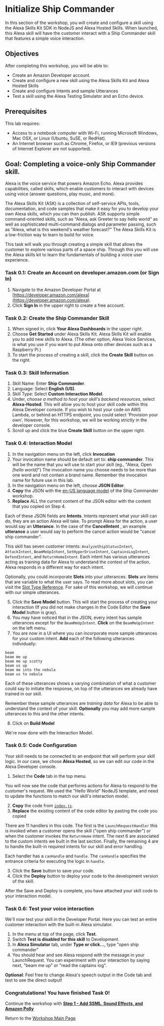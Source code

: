 # Initialize Ship Commander

In this section of the workshop, you will create and configure a skill using the Alexa Skills Kit SDK in NodeJS and Alexa Hosted Skills. When launched, this Alexa skill will have the customer interact with a Ship Commander skill that features a simple voice interaction.

## Objectives

After completing this workshop, you will be able to:

- Create an Amazon Developer account.
- Create and configure a new skill using the Alexa Skills Kit and Alexa Hosted Skills
- Create and configure Intents and sample Utterances
- Test a skill using the Alexa Testing Simulator and an Echo device.

## Prerequisites

This lab requires:

- Access to a notebook computer with Wi-Fi, running Microsoft Windows, Mac OSX, or Linux (Ubuntu, SuSE, or RedHat).
- An Internet browser such as Chrome, Firefox, or IE9 (previous versions of Internet Explorer are not supported).

## Goal: Completing a voice-only Ship Commander skill.
Alexa is the voice service that powers Amazon Echo. Alexa provides capabilities, called skills, which enable customers to interact with devices using voice (answer questions, play music, and more).

The Alexa Skills Kit (ASK) is a collection of self-service APIs, tools, documentation, and code samples that make it easy for you to develop your own Alexa skills, which you can then publish. ASK supports simple command-oriented skills, such as "Alexa, ask Greeter to say hello world" as well as sophisticated multi-command dialogs and parameter passing, such as "Alexa, what is this weekend's weather forecast?" The Alexa Skills Kit is a low-friction way to learn to build for voice.

This task will walk you through creating a simple skill that allows the customer to explore various parts of a space ship. Through this you will use the Alexa skills kit to learn the fundamentals of building a voice user experience.

### Task 0.1: Create an Account on developer.amazon.com (or Sign In)

1. Navigate to the Amazon Developer Portal at [https://developer.amazon.com/alexa](https://developer.amazon.com/alexa).
2. Click **Sign In** in the upper right to create a free account.

### Task 0.2: Create the Ship Commander Skill

1. When signed in, click **Your Alexa Dashboards** in the upper right.
2. Choose **Get Started** under Alexa Skills Kit. Alexa Skills Kit will enable you to add new skills to Alexa. (The other option, Alexa Voice Services, is what you use if you want to put Alexa onto other devices such as a Raspberry Pi.)
3. To start the process of creating a skill, click the **Create Skill** button on the right.

### Task 0.3: Skill Information

1. Skill Name: Enter **Ship Commander**.
2. Language: Select **English (US)**.
3. Skill Type: Select **Custom Interaction Model**.
4. Under, _choose a method to host your skill's backend resources_, select **Alexa-Hosted**. This will allow you to host your skill code within this Alexa Developer console. If you wish to host your code on AWS Lambda, or behind an HTTPS endpoint, you could select 'Provision your own'. However, for this workshop, we will be working strictly in the developer console.
5. Scroll up and click the blue **Create Skill** button on the upper right.

### Task 0.4: Interaction Model

1. In the navigation menu on the left, click **Invocation**
2. Your invocation name should be default set to: **ship commander**. This will be the name that you will use to start your skill (eg., "Alexa, Open _[hello world]_") The invocation name you choose needs to be more than one word and not contain a brand name. Remember the invocation name for future use in this lab.
3. In the navigation menu on the left, choose **JSON Editor**.
4. **Copy** the JSON with the [en-US language model](./en-US.json) of the Ship Commander workshop. 
5. **Replace** ALL the current content of the JSON editor with the content that you copied on Step 4.  

Each of these JSON fields are **Intents**. Intents represent what your skill can do, they are an action Alexa will take. To prompt Alexa for the action, a user would say an **Utterance**. In the case of the **CancelIntent** , an example **utterance** a user would say to perform the cancel action would be "cancel ship commander".

This skill has seven customer intents: `AnalyzeShipStatusIntent`, `AttackIntent`, `BeamMeUpIntent`, `SetHyperDriveIntent`, `CaptainsLogIntent`, `DefendIntent`, and `ReturnHomeIntent`. Each intent has various utterances acting as training data for Alexa to understand the context of the action. Alexa responds in a different way for each intent. 

Optionally, you could incorporate **Slots** into your utterances. **Slots** are items that are variable to what the user says. To read more about slots, you can visit the [Slot Type Reference](https://developer.amazon.com/docs/custom-skills/slot-type-reference.html). For sake of this workshop, we will continue with our simple utterances.

5. Click the **Save Model** button. This will start the process of creating your interaction (If you did not make changes in the Code Editor the **Save Model** button is gray).
6. You may have noticed that in the JSON, every intent has sample utterances except for the `BeamMeUpIntent`. **Click** on the `BeamMeUpIntent` on the left menu.
7. You are now in a UI where you can incorporate more sample utterances for your custom intent. **Add** each of the following utterances individually:

```
beam
beam me up
beam me up scotty
beam us up
beam me into the nebula
beam us to nebula
```
Each of these utterances shows a varying combination of what a customer could say to initiate the response, on top of the utterances we already have trained in our skill. 

Remember these sample utterances are _training data_ for Alexa to be able to understand the context of your skill. **Optionally** you may add more sample utterances to this and the other intents.

8. Click on **Build Model**

We're now done with the Interaction Model.


### Task 0.5: Code Configuration

Your skill needs to be connected to an endpoint that will perform your skill logic. In our case, we chose **Alexa Hosted**, so we can edit our code in the Alexa Developer console.

1. Select the **Code** tab in the top menu.

You will now see the code that performs actions for Alexa to respond to the customer's request. We used the "Hello World" NodeJS template, and need to update the functions to match our skill's interaction model. 

2. **Copy** the code from [`index.js`](./index.js).
3. **Replace** the existing content of the code editor by pasting the code you copied

There are 11 handlers in this code. The first is the `LaunchRequestHandler` this is invoked when a customer opens the skill ("open ship commander") or when the customer invokes the `ReturnHome` intent. The next 6 are associated to the custom intents we built in the last section. Finally, the remaining 4 are to handle the built-in required intents for our skill and error handling.

Each handler has a `canHandle` and `handle`. The `canHandle` specifies the entrance criteria for executing the logic in `handle`.

3. Click the **Save** button to save your code.
4. Click the **Deploy** button to deploy your code to the development version of the skill.

After the Save and Deploy is complete, you have attached your skill code to your interaction model.

### Task 0.6: Test your voice interaction

We'll now test your skill in the Developer Portal. Here you can test an entire customer interaction with the built-in Alexa simulator.

1. In the menu at top of the page, click **Test**.
2. Switch **Test is disabled for this skill** to Development.
3. In **Alexa Simulator** tab, under **Type or click…**, type "open ship commander"
4. You should hear and see Alexa respond with the message in your LaunchRequest. You can experiment with your interaction by saying next, "beam me up" or "read the captains log".

**Optional**: Feel free to change Alexa's speech output in the Code tab and test to see the direct output!


### Congratulations! You have finished Task 0!

Continue the workshop with [**Step 1 - Add SSML, Sound Effects, and Amazon Polly**](../Step-1-Add-SSML-Sound-Effects-and-Amazon-Polly/)

Return to the [Workshop Main Page](../README.md)

